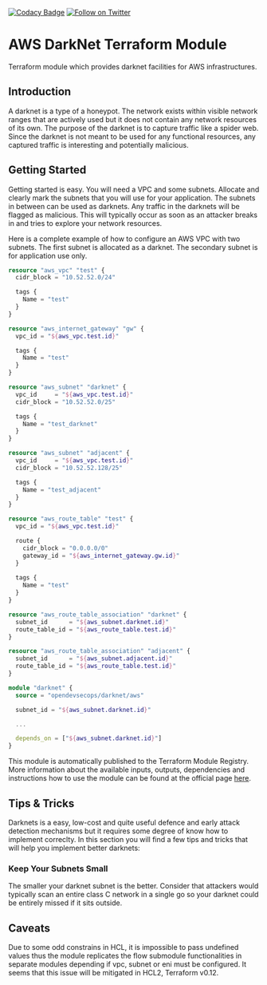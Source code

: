 [![Codacy Badge](https://api.codacy.com/project/badge/Grade/38c901d1e0b64b8e8fa7d44241763d3d)](https://www.codacy.com/app/OpenDevSecOps/terraform-aws-darknet?utm_source=github.com&amp;utm_medium=referral&amp;utm_content=opendevsecops/terraform-aws-darknet&amp;utm_campaign=Badge_Grade)
[![Follow on Twitter](https://img.shields.io/twitter/follow/opendevsecops.svg?logo=twitter)](https://twitter.com/opendevsecops)

# AWS DarkNet Terraform Module

Terraform module which provides darknet facilities for AWS infrastructures.

## Introduction

A darknet is a type of a honeypot. The network exists within visible network ranges that are actively used but it does not contain any network resources of its own. The purpose of the darknet is to capture traffic like a spider web. Since the darknet is not meant to be used for any functional resources, any captured traffic is interesting and potentially malicious.

## Getting Started

Getting started is easy. You will need a VPC and some subnets. Allocate and clearly mark the subnets that you will use for your application. The subnets in between can be used as darknets. Any traffic in the darknets will be flagged as malicious. This will typically occur as soon as an attacker breaks in and tries to explore your network resources.

Here is a complete example of how to configure an AWS VPC with two subnets. The first subnet is allocated as a darknet. The secondary subnet is for application use only.

```terraform
resource "aws_vpc" "test" {
  cidr_block = "10.52.52.0/24"

  tags {
    Name = "test"
  }
}

resource "aws_internet_gateway" "gw" {
  vpc_id = "${aws_vpc.test.id}"

  tags {
    Name = "test"
  }
}

resource "aws_subnet" "darknet" {
  vpc_id     = "${aws_vpc.test.id}"
  cidr_block = "10.52.52.0/25"

  tags {
    Name = "test_darknet"
  }
}

resource "aws_subnet" "adjacent" {
  vpc_id     = "${aws_vpc.test.id}"
  cidr_block = "10.52.52.128/25"

  tags {
    Name = "test_adjacent"
  }
}

resource "aws_route_table" "test" {
  vpc_id = "${aws_vpc.test.id}"

  route {
    cidr_block = "0.0.0.0/0"
    gateway_id = "${aws_internet_gateway.gw.id}"
  }
  
  tags {
    Name = "test"
  }
}

resource "aws_route_table_association" "darknet" {
  subnet_id      = "${aws_subnet.darknet.id}"
  route_table_id = "${aws_route_table.test.id}"
}

resource "aws_route_table_association" "adjacent" {
  subnet_id      = "${aws_subnet.adjacent.id}"
  route_table_id = "${aws_route_table.test.id}"
}

module "darknet" {
  source = "opendevsecops/darknet/aws"

  subnet_id = "${aws_subnet.darknet.id}"

  ...

  depends_on = ["${aws_subnet.darknet.id}"]
}
```

This module is automatically published to the Terraform Module Registry. More information about the available inputs, outputs, dependencies and instructions how to use the module can be found at the official page [here](https://registry.terraform.io/modules/opendevsecops/darkweb).

## Tips & Tricks

Darknets is a easy, low-cost and quite useful defence and early attack detection mechanisms but it requires some degree of know how to implement correclty. In this section you will find a few tips and tricks that will help you implement better darknets:

### Keep Your Subnets Small

The smaller your darknet subnet is the better. Consider that attackers would typically scan an entire class C network in a single go so your darknet could be entirely missed if it sits outside.

## Caveats

Due to some odd constrains in HCL, it is impossible to pass undefined values thus the module replicates the flow submodule functionalities in separate modules depending if vpc, subnet or eni must be configured. It seems that this issue will be mitigated in HCL2, Terraform v0.12.
